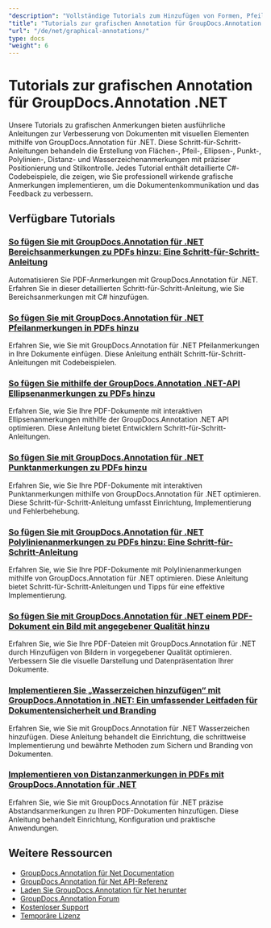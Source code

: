 ```yaml
---
"description": "Vollständige Tutorials zum Hinzufügen von Formen, Pfeilen, Bildern und grafischen Elementen in Dokumenten mit GroupDocs.Annotation für .NET."
"title": "Tutorials zur grafischen Annotation für GroupDocs.Annotation .NET"
"url": "/de/net/graphical-annotations/"
type: docs
"weight": 6
---
```


# Tutorials zur grafischen Annotation für GroupDocs.Annotation .NET

Unsere Tutorials zu grafischen Anmerkungen bieten ausführliche Anleitungen zur Verbesserung von Dokumenten mit visuellen Elementen mithilfe von GroupDocs.Annotation für .NET. Diese Schritt-für-Schritt-Anleitungen behandeln die Erstellung von Flächen-, Pfeil-, Ellipsen-, Punkt-, Polylinien-, Distanz- und Wasserzeichenanmerkungen mit präziser Positionierung und Stilkontrolle. Jedes Tutorial enthält detaillierte C#-Codebeispiele, die zeigen, wie Sie professionell wirkende grafische Anmerkungen implementieren, um die Dokumentenkommunikation und das Feedback zu verbessern.

## Verfügbare Tutorials

### [So fügen Sie mit GroupDocs.Annotation für .NET Bereichsanmerkungen zu PDFs hinzu: Eine Schritt-für-Schritt-Anleitung](./groupdocs-annotation-net-area-pdf/)
Automatisieren Sie PDF-Anmerkungen mit GroupDocs.Annotation für .NET. Erfahren Sie in dieser detaillierten Schritt-für-Schritt-Anleitung, wie Sie Bereichsanmerkungen mit C# hinzufügen.

### [So fügen Sie mit GroupDocs.Annotation für .NET Pfeilanmerkungen in PDFs hinzu](./add-arrow-annotations-groupdocs-annotation-dotnet/)
Erfahren Sie, wie Sie mit GroupDocs.Annotation für .NET Pfeilanmerkungen in Ihre Dokumente einfügen. Diese Anleitung enthält Schritt-für-Schritt-Anleitungen mit Codebeispielen.

### [So fügen Sie mithilfe der GroupDocs.Annotation .NET-API Ellipsenanmerkungen zu PDFs hinzu](./add-ellipse-annotation-groupdocs-annotation-dotnet/)
Erfahren Sie, wie Sie Ihre PDF-Dokumente mit interaktiven Ellipsenanmerkungen mithilfe der GroupDocs.Annotation .NET API optimieren. Diese Anleitung bietet Entwicklern Schritt-für-Schritt-Anleitungen.

### [So fügen Sie mit GroupDocs.Annotation für .NET Punktanmerkungen zu PDFs hinzu](./groupdocs-annotation-net-point-annotations-pdf/)
Erfahren Sie, wie Sie Ihre PDF-Dokumente mit interaktiven Punktanmerkungen mithilfe von GroupDocs.Annotation für .NET optimieren. Diese Schritt-für-Schritt-Anleitung umfasst Einrichtung, Implementierung und Fehlerbehebung.

### [So fügen Sie mit GroupDocs.Annotation für .NET Polylinienanmerkungen zu PDFs hinzu: Eine Schritt-für-Schritt-Anleitung](./polyline-annotation-groupdocs-net-guide/)
Erfahren Sie, wie Sie Ihre PDF-Dokumente mit Polylinienanmerkungen mithilfe von GroupDocs.Annotation für .NET optimieren. Diese Anleitung bietet Schritt-für-Schritt-Anleitungen und Tipps für eine effektive Implementierung.

### [So fügen Sie mit GroupDocs.Annotation für .NET einem PDF-Dokument ein Bild mit angegebener Qualität hinzu](./add-image-pdf-quality-groupdocs-annotation-net/)
Erfahren Sie, wie Sie Ihre PDF-Dateien mit GroupDocs.Annotation für .NET durch Hinzufügen von Bildern in vorgegebener Qualität optimieren. Verbessern Sie die visuelle Darstellung und Datenpräsentation Ihrer Dokumente.

### [Implementieren Sie „Wasserzeichen hinzufügen“ mit GroupDocs.Annotation in .NET: Ein umfassender Leitfaden für Dokumentensicherheit und Branding](./add-watermark-groupdocs-annotation-net-guide/)
Erfahren Sie, wie Sie mit GroupDocs.Annotation für .NET Wasserzeichen hinzufügen. Diese Anleitung behandelt die Einrichtung, die schrittweise Implementierung und bewährte Methoden zum Sichern und Branding von Dokumenten.

### [Implementieren von Distanzanmerkungen in PDFs mit GroupDocs.Annotation für .NET](./implement-distance-annotations-pdfs-groupdocs-dotnet/)
Erfahren Sie, wie Sie mit GroupDocs.Annotation für .NET präzise Abstandsanmerkungen zu Ihren PDF-Dokumenten hinzufügen. Diese Anleitung behandelt Einrichtung, Konfiguration und praktische Anwendungen.

## Weitere Ressourcen

- [GroupDocs.Annotation für Net Documentation](https://docs.groupdocs.com/annotation/net/)
- [GroupDocs.Annotation für Net API-Referenz](https://reference.groupdocs.com/annotation/net/)
- [Laden Sie GroupDocs.Annotation für Net herunter](https://releases.groupdocs.com/annotation/net/)
- [GroupDocs.Annotation Forum](https://forum.groupdocs.com/c/annotation)
- [Kostenloser Support](https://forum.groupdocs.com/)
- [Temporäre Lizenz](https://purchase.groupdocs.com/temporary-license/)